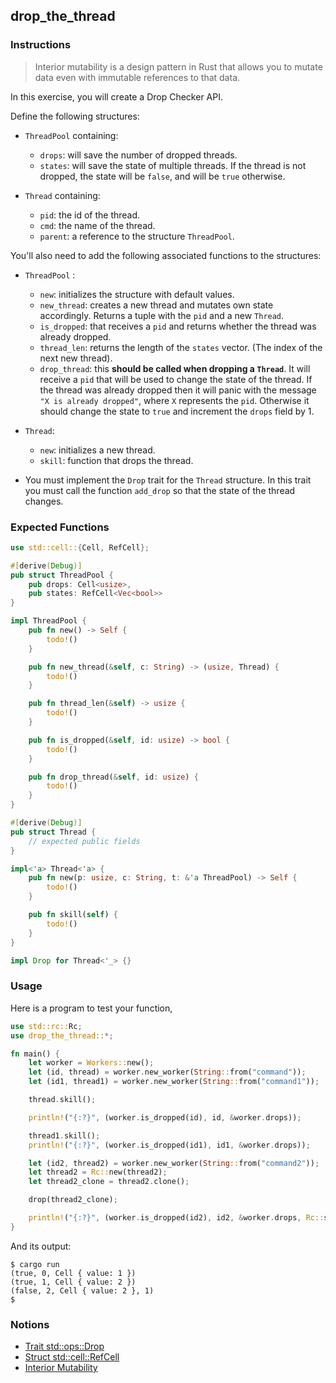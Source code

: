 ## drop_the_thread

### Instructions

> Interior mutability is a design pattern in Rust that allows you to mutate data even with immutable references to that data.

In this exercise, you will create a Drop Checker API.

Define the following structures:

- `ThreadPool` containing:
  - `drops`: will save the number of dropped threads.
  - `states`: will save the state of multiple threads. If the thread is not dropped, the state will be `false`, and will be `true` otherwise.

- `Thread` containing:
  - `pid`: the id of the thread.
  - `cmd`: the name of the thread.
  - `parent`: a reference to the structure `ThreadPool`.

You'll also need to add the following associated functions to the structures:

- `ThreadPool` :
  - `new`: initializes the structure with default values.
  - `new_thread`: creates a new thread and mutates own state accordingly. Returns a tuple with the `pid` and a new `Thread`.
  - `is_dropped`: that receives a `pid` and returns whether the thread was already dropped.
  - `thread_len`: returns the length of the `states` vector. (The index of the next new thread).
  - `drop_thread`: this **should be called when dropping a `Thread`**. It will receive a `pid` that will be used to change the state of the thread. If the thread was already dropped then it will panic with the message `"X is already dropped"`, where `X` represents the `pid`. Otherwise it should change the state to `true` and increment the `drops` field by 1.

- `Thread`:
  - `new`: initializes a new thread.
  - `skill`: function that drops the thread.

- You must implement the `Drop` trait for the `Thread` structure. In this trait you must call the function `add_drop` so that the state of the thread changes.

### Expected Functions

```rust
use std::cell::{Cell, RefCell};

#[derive(Debug)]
pub struct ThreadPool {
    pub drops: Cell<usize>,
    pub states: RefCell<Vec<bool>>
}

impl ThreadPool {
    pub fn new() -> Self {
        todo!()
    }

    pub fn new_thread(&self, c: String) -> (usize, Thread) {
        todo!()
    }

    pub fn thread_len(&self) -> usize {
        todo!()
    }

    pub fn is_dropped(&self, id: usize) -> bool {
        todo!()
    }

    pub fn drop_thread(&self, id: usize) {
        todo!()
    }
}

#[derive(Debug)]
pub struct Thread {
    // expected public fields
}

impl<'a> Thread<'a> {
    pub fn new(p: usize, c: String, t: &'a ThreadPool) -> Self {
        todo!()
    }

    pub fn skill(self) {
        todo!()
    }
}

impl Drop for Thread<'_> {}
```

### Usage

Here is a program to test your function,

```rust
use std::rc::Rc;
use drop_the_thread::*;

fn main() {
    let worker = Workers::new();
    let (id, thread) = worker.new_worker(String::from("command"));
    let (id1, thread1) = worker.new_worker(String::from("command1"));

    thread.skill();

    println!("{:?}", (worker.is_dropped(id), id, &worker.drops));

    thread1.skill();
    println!("{:?}", (worker.is_dropped(id1), id1, &worker.drops));

    let (id2, thread2) = worker.new_worker(String::from("command2"));
    let thread2 = Rc::new(thread2);
    let thread2_clone = thread2.clone();

    drop(thread2_clone);

    println!("{:?}", (worker.is_dropped(id2), id2, &worker.drops, Rc::strong_count(&thread2)));
}
```

And its output:

```console
$ cargo run
(true, 0, Cell { value: 1 })
(true, 1, Cell { value: 2 })
(false, 2, Cell { value: 2 }, 1)
$
```

### Notions

- [Trait std::ops::Drop](https://doc.rust-lang.org/std/ops/trait.Drop.html)
- [Struct std::cell::RefCell](https://doc.rust-lang.org/std/cell/struct.RefCell.html)
- [Interior Mutability](https://doc.rust-lang.org/book/ch15-05-interior-mutability.html)
